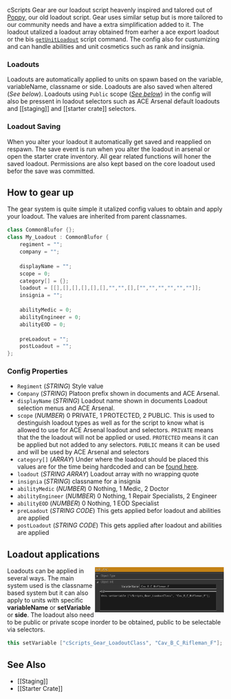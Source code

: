 cScripts Gear are our loadout script heavenly inspired and talored out of [Poppy](https://github.com/BaerMitUmlaut/Poppy/), our old loadout script. Gear uses similar setup but is more tailored to our community needs and have a extra simplification added to it. The loadout utalized a loadout array obtained from earher a ace export loadout or the bis [`getUnitLoadout`](https://community.bistudio.com/wiki/getUnitLoadout) script command. The config also for custumizing and can handle abilities and unit cosmetics such as rank and insignia.

### Loadouts
Loadouts are automatically applied to units on spawn based on the variable, variableName, classname or side. Loadouts are also saved when altered (*See below*). Loadouts using `Public` scope (*[See below](https://github.com/7Cav/cScripts/wiki/Gear#how-to-gear-up)*) in the config will also be pressent in loadout selectors such as ACE Arsenal default loadouts and [[staging]] and [[starter crate]] selectors.

### Loadout Saving
When you alter your loadout it automatically get saved and reapplied on respawn. The save event is run when you alter the loadout in arsenal or open the starter crate inventory. All gear related functions will honer the saved loadout. Permissions are also kept based on the core loadout used befor the save was committed.

## How to gear up
The gear system is quite simple it utalized config values to obtain and apply your loadout. The values are inherited from parent classnames.

```cpp
class CommonBlufor {};
class My_Loadout : CommonBlufor {
    regiment = "";
    company = "";

    displayName = "";
    scope = 0;
    category[] = {};
    loadout = [[],[],[],[],[],[],"","",[],["","","","","",""]];
    insignia = "";

    abilityMedic = 0;
    abilityEngineer = 0;
    abilityEOD = 0;

    preLoadout = "";
    postLoadout = "";
};
```
### Config Properties
- `Regiment` (*STRING*) Style value
- `Company` (*STRING*) Platoon prefix shown in documents and ACE Arsenal.
- `displayName` (*STRING*) Loadout name shown in documents Loadout selection menus and ACE Arsenal.
- `scope` (*NUMBER*) 0 PRIVATE, 1 PROTECTED, 2 PUBLIC. This is used to destinguish loadout types as well as for the script to know what is allowed to use for ACE Arsenal loadout and selectors. `PRIVATE` means that the the loadout will not be applied or used. `PROTECTED` means it can be applied but not added to any selectors. `PUBLIC` means it can be used and will be used by ACE Arsenal and selectors
- `category[]` (*ARRAY*) Under where the loadout should be placed this values are for the time being hardcoded and can be [found here](https://github.com/7Cav/cScripts/blob/master/cScripts/CavFnc/functions/systems/fn_setupLoadoutCategories.sqf).
- `loadout` (*STRING ARRAY*) Loadout array with no wrapping quote
- `insignia` (*STRING*) classname for a insignia
- `abilityMedic` (*NUMBER*) 0 Nothing, 1 Medic, 2 Doctor
- `abilityEngineer` (*NUMBER*) 0 Nothing, 1 Repair Specialists, 2 Engineer
- `abilityEOD` (*NUMBER*) 0 Nothing, 1 EOD Specialist
- `preLoadout` (*STRING CODE*) This gets applied befor loadout and abilities are applied
- `postLoadout` (*STRING CODE*) This gets applied after loadout and abilities are applied

## Loadout applications
<img align="right" width="300" height="105" src="https://github.com/7Cav/cScripts/blob/master/resourses/wikigfx/gear_applyloadout_examples.png">Loadouts can be applied in several ways. The main system used is the classname based system but it can also apply to units with specific **variableName** or **setVariable** or **side**. The loadout also need to be public or private scope inorder to be obtained, public to be selectable via selectors.
```cpp
this setVariable ["cScripts_Gear_LoadoutClass", "Cav_B_C_Rifleman_F"];
```

## See Also
- [[Staging]]
- [[Starter Crate]]

